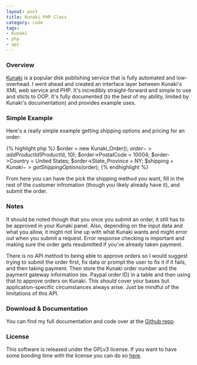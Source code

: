 ```yaml
---
layout: post
title: Kunaki PHP Class
category: code
tags:
- Kunaki
- php
- api
---
```

### Overview

[Kunaki](http://Kunaki.com) is a popular disk publishing service that is fully
automated and low-overhead. I went ahead and created an interface layer
between Kunaki's XML web service and PHP. It's incredibly straight-forward and
simple to use and sticts to OOP. It's fully documented (to the best of my
ability, limited by Kunaki's documentation) and provides example uses.

### Simple Example

Here's a really simple example getting shipping options and pricing for an
order:

{% highlight php %}
$order = new Kunaki_Order();
$order->addProductId($ProductId, 10);
$order->PostalCode = 10004;
$order->Country = United States;
$order->State_Province = NY;
$shipping = $Kunaki->getShippingOptions($order);
{% endhighlight %}

From here you can have the pick the shipping method you want, fill in the rest
of the customer infromation (though you likely already have it), and submit
the order.

### Notes

It should be noted though that you once you submit an order, it still has to
be approved in your Kunaki panel. Also, depending on the input data and what
you allow, it might not line up with what Kunaki wants and might error out
when you submit a request. Error response checking is important and making
sure the order gets resubmitted if you've already taken payment.

There is no API method to being able to approve orders so I would suggest
trying to submit the order first, fix data or prompt the user to fix it if it
fails, and then taking payment. Then store the Kunaki order number and the
payment gateway information (ex. Paypal order ID) in a table and then using
that to approve orders on Kunaki. This _should_ cover your bases but
application-specific circumstances always arise. Just be mindful of the
limitations of this API.

### Download & Documentation

You can find my full documentation and code over at the [Github
repo](https://github.com/kevinoconnor7/PHP-Kunaki).

### License

This software is released under the GPLv3 license. If you want to have some
bonding time with the license you can do so
[here](http://www.gnu.org/licenses/gpl-3.0.txt).

